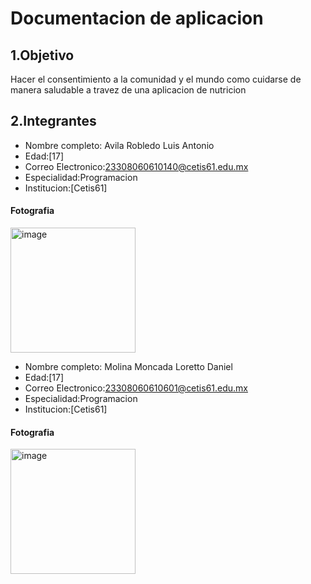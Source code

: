 # Documentacion de aplicacion
  

## 1.Objetivo
Hacer el consentimiento a la comunidad y el mundo como cuidarse de manera saludable a travez de una aplicacion de nutricion 

## 2.Integrantes
 - Nombre completo: Avila Robledo Luis Antonio
 - Edad:[17]
 - Correo Electronico:23308060610140@cetis61.edu.mx
 - Especialidad:Programacion
 - Institucion:[Cetis61]
 #### Fotografia
<img width="200" height="200" alt="image" src="https://github.com/user-attachments/assets/6d7414af-5461-4b88-980a-b269c5f60267" />








   
 - Nombre completo: Molina Moncada Loretto Daniel
 - Edad:[17]
 - Correo Electronico:23308060610601@cetis61.edu.mx
 - Especialidad:Programacion
 - Institucion:[Cetis61]
#### Fotografia
<img width="200" height="200" alt="image" src="https://github.com/user-attachments/assets/eafdf9a8-e6b2-4448-b98a-47164fe081a7" />
   
